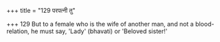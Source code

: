 +++
title = "129 परपत्नी तु"

+++
129	But to a female who is the wife of another man, and not a blood-relation, he must say, 'Lady' (bhavati) or 'Beloved sister!'
